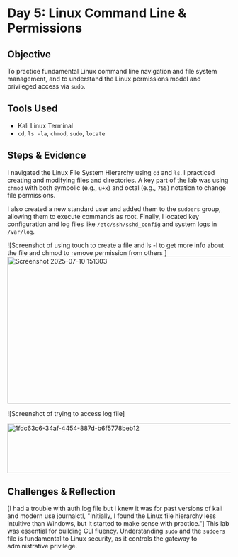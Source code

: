 # Day 5: Linux Command Line & Permissions

## Objective
To practice fundamental Linux command line navigation and file system management, and to understand the Linux permissions model and privileged access via `sudo`.

## Tools Used
- Kali Linux Terminal
- `cd`, `ls -la`, `chmod`, `sudo`, `locate`

## Steps & Evidence
I navigated the Linux File System Hierarchy using `cd` and `ls`. I practiced creating and modifying files and directories. A key part of the lab was using `chmod` with both symbolic (e.g., `u+x`) and octal (e.g., `755`) notation to change file permissions.

I also created a new standard user and added them to the `sudoers` group, allowing them to execute commands as root. Finally, I located key configuration and log files like `/etc/ssh/sshd_config` and system logs in `/var/log`.

![Screenshot of using touch to create a file and ls -l to get more info about the file and chmod to remove permission from others ]
<img width="647" height="332" alt="Screenshot 2025-07-10 151303" src="https://github.com/user-attachments/assets/183108c6-8ac2-4e13-94a4-78a0859a4c31" />

![Screenshot of trying to access log file]

<img width="643" height="112" alt="1fdc63c6-34af-4454-887d-b6f5778beb12" src="https://github.com/user-attachments/assets/ff40c62f-02e7-42d0-bf08-a854e38d62ea" />


## Challenges & Reflection
[I had a trouble with auth.log file but i knew it was for past versions of kali and modern use journalctl, "Initially, I found the Linux file hierarchy less intuitive than Windows, but it started to make sense with practice."] This lab was essential for building CLI fluency. Understanding `sudo` and the `sudoers` file is fundamental to Linux security, as it controls the gateway to administrative privilege.
